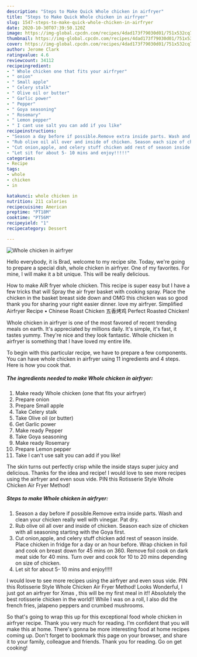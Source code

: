 ```yaml
---
description: "Steps to Make Quick Whole chicken in airfryer"
title: "Steps to Make Quick Whole chicken in airfryer"
slug: 1547-steps-to-make-quick-whole-chicken-in-airfryer
date: 2020-10-30T07:39:50.120Z
image: https://img-global.cpcdn.com/recipes/4dad173f79030d01/751x532cq70/whole-chicken-in-airfryer-recipe-main-photo.jpg
thumbnail: https://img-global.cpcdn.com/recipes/4dad173f79030d01/751x532cq70/whole-chicken-in-airfryer-recipe-main-photo.jpg
cover: https://img-global.cpcdn.com/recipes/4dad173f79030d01/751x532cq70/whole-chicken-in-airfryer-recipe-main-photo.jpg
author: Jerome Clark
ratingvalue: 4.6
reviewcount: 34112
recipeingredient:
- " Whole chicken one that fits your airfryer"
- " onion"
- " Small apple"
- " Celery stalk"
- " Olive oil or butter"
- " Garlic power"
- " Pepper"
- " Goya seasoning"
- " Rosemary"
- " Lemon pepper"
- " I cant use salt you can add if you like"
recipeinstructions:
- "Season a day before if possible.Remove extra inside parts. Wash and clean your chicken really well with vinegar. Pat dry."
- "Rub olive oil all over and inside of chicken. Season each size of chicken with all seasoning starting with the Goya first."
- "Cut onion,apple, and celery stuff chicken add rest of season inside. Place chicken in fridge for a day or an hour before. Wrap chicken in foil and cook on breast down for 45 mins on 360. Remove foil cook on dark meat side for 40 mins. Turn over and cook for 10 to 20 mins depending on size of chicken."
- "Let sit for about 5- 10 mins and enjoy!!!!!"
categories:
- Recipe
tags:
- whole
- chicken
- in

katakunci: whole chicken in 
nutrition: 211 calories
recipecuisine: American
preptime: "PT18M"
cooktime: "PT56M"
recipeyield: "1"
recipecategory: Dessert

---
```



![Whole chicken in airfryer](https://img-global.cpcdn.com/recipes/4dad173f79030d01/751x532cq70/whole-chicken-in-airfryer-recipe-main-photo.jpg)

Hello everybody, it is Brad, welcome to my recipe site. Today, we're going to prepare a special dish, whole chicken in airfryer. One of my favorites. For mine, I will make it a bit unique. This will be really delicious.

How to make AIR fryer whole chicken. This recipe is super easy but I have a few tricks that will Spray the air fryer basket with cooking spray. Place the chicken in the basket breast side down and OMG this chicken was so good thank you for sharing your right easier dinner. love my airfryer. Simplified Airfryer Recipe • Chinese Roast Chicken 五香烤鸡 Perfect Roasted Chicken!

Whole chicken in airfryer is one of the most favored of recent trending meals on earth. It's appreciated by millions daily. It's simple, it's fast, it tastes yummy. They're nice and they look fantastic. Whole chicken in airfryer is something that I have loved my entire life.


To begin with this particular recipe, we have to prepare a few components. You can have whole chicken in airfryer using 11 ingredients and 4 steps. Here is how you cook that.

<!--inarticleads1-->

##### The ingredients needed to make Whole chicken in airfryer:

1. Make ready  Whole chicken (one that fits your airfryer)
1. Prepare  onion
1. Prepare  Small apple
1. Take  Celery stalk
1. Take  Olive oil (or butter)
1. Get  Garlic power
1. Make ready  Pepper
1. Take  Goya seasoning
1. Make ready  Rosemary
1. Prepare  Lemon pepper
1. Take  I can&#39;t use salt you can add if you like!


The skin turns out perfectly crisp while the inside stays super juicy and delicious. Thanks for the idea and recipe! I would love to see more recipes using the airfryer and even sous vide. PIN this Rotisserie Style Whole Chicken Air Fryer Method! 

<!--inarticleads2-->

##### Steps to make Whole chicken in airfryer:

1. Season a day before if possible.Remove extra inside parts. Wash and clean your chicken really well with vinegar. Pat dry.
1. Rub olive oil all over and inside of chicken. Season each size of chicken with all seasoning starting with the Goya first.
1. Cut onion,apple, and celery stuff chicken add rest of season inside. Place chicken in fridge for a day or an hour before. Wrap chicken in foil and cook on breast down for 45 mins on 360. Remove foil cook on dark meat side for 40 mins. Turn over and cook for 10 to 20 mins depending on size of chicken.
1. Let sit for about 5- 10 mins and enjoy!!!!!


I would love to see more recipes using the airfryer and even sous vide. PIN this Rotisserie Style Whole Chicken Air Fryer Method! Looks Wonderful, I just got an airfryer for Xmas , this will be my first meal in it!! Absolutely the best rotisserie chicken in the world!! While I was on a roll, I also did the french fries, jalapeno peppers and crumbed mushrooms. 

So that's going to wrap this up for this exceptional food whole chicken in airfryer recipe. Thank you very much for reading. I'm confident that you will make this at home. There's gonna be more interesting food at home recipes coming up. Don't forget to bookmark this page on your browser, and share it to your family, colleague and friends. Thank you for reading. Go on get cooking!
